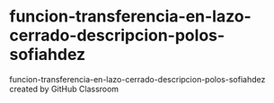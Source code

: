 # funcion-transferencia-en-lazo-cerrado-descripcion-polos-sofiahdez
funcion-transferencia-en-lazo-cerrado-descripcion-polos-sofiahdez created by GitHub Classroom
